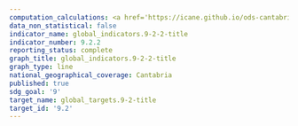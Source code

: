 ```yaml
---
computation_calculations: <a href='https://icane.github.io/ods-cantabria/assets/pdf/9.2.2.1.pdf' target='_blank'>Proporción de personas ocupadas en el sector manufacturero</a><br><a href='https://icane.github.io/ods-cantabria/assets/pdf/9.2.2.2.pdf' target='_blank'>Empleo del sector manufacturero en proporción al empleo total (personas empleadas)</a><br><a href='https://icane.github.io/ods-cantabria/assets/pdf/9.2.2.2.b.pdf' target='_blank'>Empleo del sector manufacturero en proporción al empleo total (horas trabajadas)</a>
data_non_statistical: false
indicator_name: global_indicators.9-2-2-title
indicator_number: 9.2.2
reporting_status: complete
graph_title: global_indicators.9-2-2-title
graph_type: line
national_geographical_coverage: Cantabria
published: true
sdg_goal: '9'
target_name: global_targets.9-2-title
target_id: '9.2'
---
```

